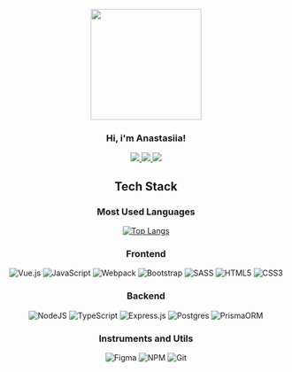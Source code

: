 <div align="center">
<img src="https://media.giphy.com/media/69bK4OX5RcklWMM69Z/giphy.gif" width="200"/>
  <h3>Hi, i'm Anastasiia!</h3>
</div>

<div id="badges" align="center">
  <a href="https://t.me/terillen" _target="blank">
    <img src="https://img.shields.io/badge/@terillen-blue?style=flatl&logo=telegram&labelColor=F1F1F1&color=2D2D2D"/>
  </a>
  <a href="https://github.com/SilentiumN" _target="blank">
    <img src="https://img.shields.io/badge/-SilentiumN-blue?style=flat&logo=github&labelColor=67178E&color=2D2D2D"/>
  </a>
  <a href="https://hh.ru/resume/140d65bfff09c3617c0039ed1f464873473666?from=share_ios" _target="blank">
    <img src="https://img.shields.io/badge/hh-Morozova Anastasiia-blue?style=flatl&labelColor=CA0017&color=2D2D2D"/>
  </a>
</div>

<div align="center">
  <h2>Tech Stack</h2>
  
  <h3>Most Used Languages</h3>
  
  [![Top Langs](https://github-readme-stats.vercel.app/api/top-langs/?username=SilentiumN&langs_count=8&exclude_repo=OOO-Modern&layout=compact&bg_color=45,2D2D2D,2C2C2C&text_color=FBFBFB&border_color=2C2C2C&title_color=FBFBFB)](https://github.com/anuraghazra/github-readme-stats)
  
  <h3>Frontend</h3>
  
  ![Vue.js](https://img.shields.io/badge/vuejs-%2335495e.svg?style=for-the-badge&logo=vuedotjs&logoColor=%234FC08D)
  ![JavaScript](https://img.shields.io/badge/javascript-%23323330.svg?style=for-the-badge&logo=javascript&logoColor=%23F7DF1E)
  ![Webpack](https://img.shields.io/badge/webpack-%238DD6F9.svg?style=for-the-badge&logo=webpack&logoColor=black)
  ![Bootstrap](https://img.shields.io/badge/bootstrap-%23563D7C.svg?style=for-the-badge&logo=bootstrap&logoColor=white)
  ![SASS](https://img.shields.io/badge/SASS-hotpink.svg?style=for-the-badge&logo=SASS&logoColor=white)
  ![HTML5](https://img.shields.io/badge/html5-%23E34F26.svg?style=for-the-badge&logo=html5&logoColor=white)
  ![CSS3](https://img.shields.io/badge/css3-%231572B6.svg?style=for-the-badge&logo=css3&logoColor=white)

  
  <h3>Backend</h3>
  
  ![NodeJS](https://img.shields.io/badge/node.js-6DA55F?style=for-the-badge&logo=node.js&logoColor=white)
  ![TypeScript](https://img.shields.io/badge/typescript-%23007ACC.svg?style=for-the-badge&logo=typescript&logoColor=white)
  ![Express.js](https://img.shields.io/badge/express.js-%23404d59.svg?style=for-the-badge&logo=express&logoColor=%2361DAFB)
  ![Postgres](https://img.shields.io/badge/postgres-%23316192.svg?style=for-the-badge&logo=postgresql&logoColor=white)
  ![PrismaORM](https://img.shields.io/badge/prisma%20orm-%238A4182.svg?style=for-the-badge&logo=prisma&logoColor=white&color=0C2638)
  
  <h3>Instruments and Utils</h3>
  
  ![Figma](https://img.shields.io/badge/figma-%23F24E1E.svg?style=for-the-badge&logo=figma&logoColor=white)
  ![NPM](https://img.shields.io/badge/NPM-%23000000.svg?style=for-the-badge&logo=npm&logoColor=white)
  ![Git](https://img.shields.io/badge/github-%238A4182.svg?style=for-the-badge&logo=github&logoColor=white&color=56107B)

  </div>

